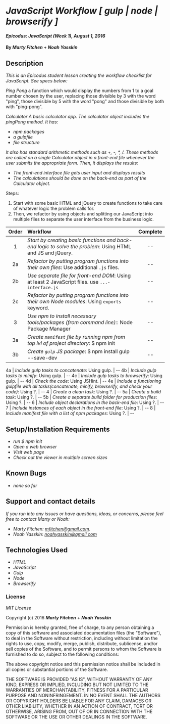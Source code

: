 # _JavaScript Workflow [ gulp | node | browserify ]_

#### _Epicodus: JavaScript (Week 1), August 1, 2016_

#### By _**Marty Fitchen**_ + _**Noah Yasskin**_

## Description

_This is an Epicodus student lesson creating the workflow checklist for JavaScript. See specs below:_

_Ping Pong_
 a function which would display the numbers from 1 to a goal number chosen by the user, replacing those divisible by 3 with the word "ping", those divisible by 5 with the word "pong" and those divisible by both with "ping-pong".

_Calculator_
_A basic calculator app. The calculator object includes the pingPong method. It has:_

 * _npm packages_
 * _a gulpfile_
 * _file structure_

 _It also has standard arithmetic methods such as +, -, *, /.
 These methods are called on a single Calculator object in a front-end file whenever the user submits the appropriate form. Then, it displays the results:_

 * _The front-end interface file gets user input and displays results_
 * _The calculations should be done on the back-end as part of the Calculator object._

Steps:
1. Start with some basic HTML and jQuery to create functions to take care of whatever logic the problem calls for.
2. Then, we refactor by using objects and splitting our JavaScript into multiple files to separate the user interface from the business logic.


Order | Workflow | Complete
:-------------: | :------------- | :-------------: |
1 | *Start by creating basic functions and back-end logic to solve the problem*: Using HTML and JS and jQuery. | --
2a | *Refactor by putting program functions into their own files*: Use additional `.js` files. | --
2b | *Use separate file for front-end DOM*: Using at least 2 JavaScript files. use `...-interface.js` | --
2c | *Refactor by putting program functions into their own Node modules*: Using `exports` keyword. | --
3 | *Use npm to install necessary tools/packages (from command line):*: Node Package Manager | --
3a | *Create `manifest` file by running npm from top lvl of project directory*: $ npm init | --
3b | *Create `gulp` JS package*: $ npm install gulp --save-dev | --

4a | *Include gulp tasks to concatenate*: Using gulp. | --
4b | *Include gulp tasks to minify*: Using gulp. | --
4c | *Include gulp tasks to browserify*: Using gulp. | --
4d | *Check the code*: Using JSHint. | --
4e | *Include a functioning gulpfile with all tasks(concatenate, minify, browserify, and check your code)*: Using ?. | --
4 | *Create a clean task*: Using ?. | --
5a | *Create a build task*: Using ?. | --
5b | *Create a separate build folder for production files*: Using ?. | --
6 | *Include object declarations in the back-end file*: Using ?. | --
7 | *Include instances of each object in the front-end file*: Using ?. | --
8 | *Include manifest file with a list of npm packages*: Using ?. | --

## Setup/Installation Requirements

* _run $ npm init_
* _Open a web browser_
* _Visit web page_
* _Check out the viewer in multiple screen sizes_

## Known Bugs

* _none so far_

## Support and contact details

_If you run into any issues or have questions, ideas, or concerns, please feel free to contact Marty or Noah:_

* _Marty Fitchen: <a href="mailto:mfitchen@gmail.com">mfitchen@gmail.com</a>._
* _Noah Yasskin: <a href="mailto:noahyasskin@gmail.com">noahyasskin@gmail.com</a>_

## Technologies Used

* _HTML_
* _JavaScript_
* _Gulp_
* _Node_
* _Browserify_

### License

*MIT License*

Copyright (c) 2016 **_Marty Fitchen_** + **_Noah Yasskin_**

Permission is hereby granted, free of charge, to any person obtaining a copy of this software and associated documentation files (the "Software"), to deal in the Software without restriction, including without limitation the rights to use, copy, modify, merge, publish, distribute, sublicense, and/or sell copies of the Software, and to permit persons to whom the Software is furnished to do so, subject to the following conditions:

The above copyright notice and this permission notice shall be included in all copies or substantial portions of the Software.

THE SOFTWARE IS PROVIDED "AS IS", WITHOUT WARRANTY OF ANY KIND, EXPRESS OR IMPLIED, INCLUDING BUT NOT LIMITED TO THE WARRANTIES OF MERCHANTABILITY, FITNESS FOR A PARTICULAR PURPOSE AND NONINFRINGEMENT. IN NO EVENT SHALL THE AUTHORS OR COPYRIGHT HOLDERS BE LIABLE FOR ANY CLAIM, DAMAGES OR OTHER LIABILITY, WHETHER IN AN ACTION OF CONTRACT, TORT OR OTHERWISE, ARISING FROM, OUT OF OR IN CONNECTION WITH THE SOFTWARE OR THE USE OR OTHER DEALINGS IN THE SOFTWARE.

